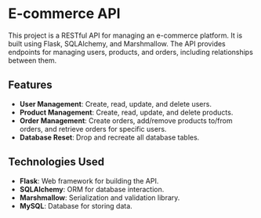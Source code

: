 # E-commerce API

This project is a RESTful API for managing an e-commerce platform. It is built using Flask, SQLAlchemy, and Marshmallow. The API provides endpoints for managing users, products, and orders, including relationships between them.

## Features

- **User Management**: Create, read, update, and delete users.
- **Product Management**: Create, read, update, and delete products.
- **Order Management**: Create orders, add/remove products to/from orders, and retrieve orders for specific users.
- **Database Reset**: Drop and recreate all database tables.

## Technologies Used

- **Flask**: Web framework for building the API.
- **SQLAlchemy**: ORM for database interaction.
- **Marshmallow**: Serialization and validation library.
- **MySQL**: Database for storing data.
